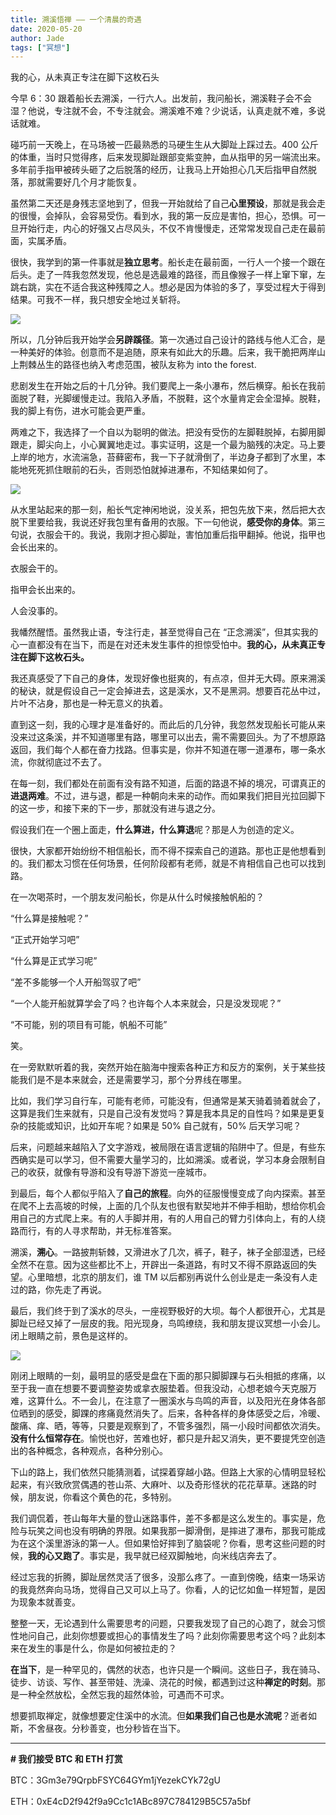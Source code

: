 ```yaml
---
title: 溯溪悟禅 —— 一个清晨的奇遇
date: 2020-05-20
author: Jade
tags: ["冥想"]
---
```


我的心，从未真正专注在脚下这枚石头

<!--more-->

今早 6：30 跟着船长去溯溪，一行六人。出发前，我问船长，溯溪鞋子会不会湿？他说，专注就不会，不专注就会。溯溪难不难？少说话，认真走就不难，多说话就难。

碰巧前一天晚上，在马场被一匹最熟悉的马硬生生从大脚趾上踩过去。400 公斤的体重，当时只觉得疼，后来发现脚趾跟部变紫变肿，血从指甲的另一端流出来。多年前手指甲被砖头砸了之后脱落的经历，让我马上开始担心几天后指甲自然脱落，那就需要好几个月才能恢复。

虽然第二天还是身残志坚地到了，但我一开始就给了自己**心里预设**，那就是我会走的很慢，会掉队，会容易受伤。看到水，我的第一反应是害怕，担心，恐惧。可一旦开始行走，内心的好强又占尽风头，不仅不肯慢慢走，还常常发现自己走在最前面，实属矛盾。

很快，我学到的第一件事就是**独立思考**。船长走在最前面，一行人一个接一个跟在后头。走了一阵我忽然发现，他总是选最难的路径，而且像猴子一样上窜下窜，左跳右跳，实在不适合我这种残障之人。想必是因为体验的多了，享受过程大于得到结果。可我不一样，我只想安全地过关斩将。

![](https://cosmosrepair-1257028016.cos.ap-beijing.myqcloud.com/491591079534_.pic_hd.jpg)

所以，几分钟后我开始学会**另辟蹊径**。第一次通过自己设计的路线与他人汇合，是一种美好的体验。创意而不是追随，原来有如此大的乐趣。后来，我干脆把两岸山上荆棘丛生的路径也纳入考虑范围，被队友称为 into the forest.

悲剧发生在开始之后的十几分钟。我们要爬上一条小瀑布，然后横穿。船长在我前面脱了鞋，光脚缓慢走过。我陷入矛盾，不脱鞋，这个水量肯定会全湿掉。脱鞋，我的脚上有伤，进水可能会更严重。

两难之下，我选择了一个自以为聪明的做法。把没有受伤的左脚鞋脱掉，右脚用脚跟走，脚尖向上，小心翼翼地走过。事实证明，这是一个最为脑残的决定。马上要上岸的地方，水流湍急，苔藓密布，我一下子就滑倒了，半边身子都到了水里，本能地死死抓住眼前的石头，否则恐怕就掉进瀑布，不知结果如何了。

![](https://cosmosrepair-1257028016.cos.ap-beijing.myqcloud.com/501591079537_.pic_hd.jpg)

从水里站起来的那一刻，船长气定神闲地说，没关系，把包先放下来，然后把大衣脱下里要给我，我说还好我包里有备用的衣服。下一句他说，**感受你的身体**。第三句说，衣服会干的。我说，我刚才担心脚趾，害怕加重后指甲翻掉。他说，指甲也会长出来的。

衣服会干的。

指甲会长出来的。

人会没事的。

我幡然醒悟。虽然我止语，专注行走，甚至觉得自己在 “正念溯溪”，但其实我的心一直都没有在当下，而是在对还未发生事件的担惊受怕中。**我的心，从未真正专注在脚下这枚石头。**

我还真感受了下自己的身体，发现好像也挺爽的，有点凉，但并无大碍。原来溯溪的秘诀，就是假设自己一定会掉进去，这是溪水，又不是黑洞。想要百花丛中过，片叶不沾身，那也是一种无意义的执着。

直到这一刻，我的心理才是准备好的。而此后的几分钟，我忽然发现船长可能从来没来过这条溪，并不知道哪里有路，哪里可以出去，需不需要回头。为了不想原路返回，我们每个人都在奋力找路。但事实是，你并不知道在哪一道瀑布，哪一条水流，你就彻底过不去了。

在每一刻，我们都处在前面有没有路不知道，后面的路退不掉的境况，可谓真正的**进退两难**。不过，进与退，都是一种朝向未来的动作。而如果我们把目光拉回脚下的这一步，和接下来的下一步，那就没有进与退之分。

假设我们在一个圈上面走，**什么算进，什么算退**呢？那是人为创造的定义。

很快，大家都开始纷纷不相信船长，而不得不探索自己的道路。那也正是他想看到的。我们都太习惯在任何场景，任何阶段都有老师，就是不肯相信自己也可以找到路。

在一次喝茶时，一个朋友发问船长，你是从什么时候接触帆船的？

“什么算是接触呢？”

“正式开始学习吧”

“什么算是正式学习呢”

“差不多能够一个人开船驾驭了吧”

“一个人能开船就算学会了吗？也许每个人本来就会，只是没发现呢？”

“不可能，别的项目有可能，帆船不可能”

笑。

在一旁默默听着的我，突然开始在脑海中搜索各种正方和反方的案例，关于某些技能我们是不是本来就会，还是需要学习，那个分界线在哪里。

比如，我们学习自行车，可能有老师，可能没有，但通常是某天骑着骑着就会了，这算是我们生来就有，只是自己没有发觉吗？算是我本具足的自性吗？如果是更复杂的技能或知识，比如开车呢？如果是 50% 自己就有，50% 后天学习呢？

后来，问题越来越陷入了文字游戏，被局限在语言逻辑的陷阱中了。但是，有些东西确实是可以学习，但不需要大量学习的，比如溯溪。或者说，学习本身会限制自己的收获，就像有导游和没有导游下游览一座城市。

到最后，每个人都似乎陷入了**自己的旅程**。向外的征服慢慢变成了向内探索。甚至在爬不上去高坡的时候，上面的几个队友也很有默契地并不伸手相助，想给你机会用自己的方式爬上来。有的人手脚并用，有的人用自己的臂力引体向上，有的人绕路而行，有的人寻求帮助，并无标准答案。

溯溪，**溯心**。一路披荆斩棘，又滑进水了几次，裤子，鞋子，袜子全部湿透，已经全然不在意。因为这些都比不上，开辟出一条道路，有时又不得不原路返回的失望。心里暗想，北京的朋友们，谁 TM 以后都别再说什么创业是走一条没有人走过的路，你先走了再说。

最后，我们终于到了溪水的尽头，一座视野极好的大坝。每个人都很开心，尤其是脚趾已经又掉了一层皮的我。阳光现身，鸟鸣缭绕，我和朋友提议冥想一小会儿。闭上眼睛之前，景色是这样的。

![](https://cosmosrepair-1257028016.cos.ap-beijing.myqcloud.com/511591079540_.pic_hd.jpg)

刚闭上眼睛的一刻，最明显的感受是盘在下面的那只脚脚踝与石头相抵的疼痛，以至于我一直在想要不要调整姿势或拿衣服垫着。但我没动，心想老娘今天克服万难，这算什么。不一会儿，在注意了一圈溪水与鸟鸣的声音，以及阳光在身体各部位晒到的感受，脚踝的疼痛竟然消失了。后来，各种各样的身体感受之后，冷暖、酸痛、痒、晒，等等，只要是观察到了，不管多强烈，隔一小段时间都依次消失。**没有什么恒常存在**。愉悦也好，苦难也好，都只是升起又消失，更不要提凭空创造出的各种概念，各种观点，各种分别心。

下山的路上，我们依然只能猜测着，试探着穿越小路。但路上大家的心情明显轻松起来，有兴致欣赏偶遇的苍山茶、大麻叶、以及奇形怪状的花花草草。迷路的时候，朋友说，你看这个黄色的花，多特别。




我们调侃着，苍山每年大量的登山迷路事件，差不多都是这么发生的。事实是，危险与玩笑之间也没有明确的界限。如果我那一脚滑倒，是摔进了瀑布，那我可能成为在这个溪里游泳的第一人。但如果恰好摔到了脑袋呢？你看，思考这些问题的时候，**我的心又跑了**。事实是，我早就已经双脚触地，向米线店奔去了。

经过忘我的折腾，脚趾居然灵活了很多，没那么疼了。一直到傍晚，结束一场采访的我竟然奔向马场，觉得自己又可以上马了。你看，人的记忆如鱼一样短暂，是因为现象本就善变。

整整一天，无论遇到什么需要思考的问题，只要我发现了自己的心跑了，就会习惯性地问自己，此刻你想要或担心的事情发生了吗？此刻你需要思考这个吗？此刻本来在发生的事是什么，你是如何被拉走的？

**在当下**，是一种罕见的，偶然的状态，也许只是一个瞬间。这些日子，我在骑马、徒步、访谈、写作、甚至带娃、洗澡、浇花的时候，都遇到过这种**禅定的时刻**。那是一种全然放松，全然忘我的超然体验，可遇而不可求。

想要抓取禅定，就像想要定住溪中的水流。但**如果我们自己也是水流呢**？逝者如斯，不舍昼夜。分秒善变，也分秒皆在当下。


- - - - - 

**# 我们接受 BTC 和 ETH 打赏**

BTC：3Gm3e79QrpbFSYC64GYm1jYezekCYk72gU

ETH：0xE4cD2f942f9a9Cc1c1ABc897C784129B5C57a5bf
